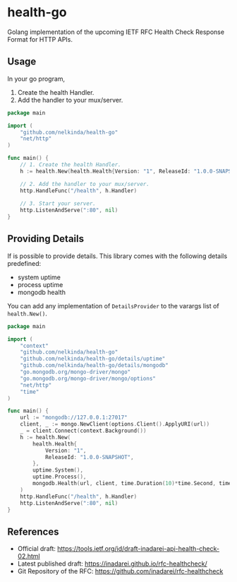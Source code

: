 # health-go

Golang implementation of the upcoming IETF RFC Health Check Response Format for HTTP APIs.

## Usage
In your go program,

1. Create the health Handler.
1. Add the handler to your mux/server.

```go
package main

import (
	"github.com/nelkinda/health-go"
	"net/http"
)

func main() {
	// 1. Create the health Handler.
	h := health.New(health.Health{Version: "1", ReleaseId: "1.0.0-SNAPSHOT"}) 

	// 2. Add the handler to your mux/server.
	http.HandleFunc("/health", h.Handler)
	
	// 3. Start your server.
	http.ListenAndServe(":80", nil)
}
```

## Providing Details
If is possible to provide details.
This library comes with the following details predefined:
- system uptime
- process uptime
- mongodb health

You can add any implementation of `DetailsProvider` to the varargs list of `health.New()`.

```go
package main

import (
	"context"
	"github.com/nelkinda/health-go"
	"github.com/nelkinda/health-go/details/uptime"
	"github.com/nelkinda/health-go/details/mongodb"
	"go.mongodb.org/mongo-driver/mongo"
	"go.mongodb.org/mongo-driver/mongo/options"
	"net/http"
	"time"
)

func main() {
	url := "mongodb://127.0.0.1:27017"
	client, _ := mongo.NewClient(options.Client().ApplyURI(url))
	_ = client.Connect(context.Background())
	h := health.New(
		health.Health{
			Version: "1",
			ReleaseId: "1.0.0-SNAPSHOT",
		},
		uptime.System(),
		uptime.Process(),
		mongodb.Health(url, client, time.Duration(10)*time.Second, time.Duration(40)*time.Microsecond),
	)
	http.HandleFunc("/health", h.Handler)
	http.ListenAndServe(":80", nil)
}
```

## References
* Official draft: https://tools.ietf.org/id/draft-inadarei-api-health-check-02.html
* Latest published draft: https://inadarei.github.io/rfc-healthcheck/
* Git Repository of the RFC: https://github.com/inadarei/rfc-healthcheck
